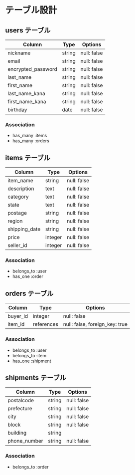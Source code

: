 # テーブル設計

## users テーブル

| Column             | Type   | Options     |
| ------------------ | ------ | ----------- |
| nickname           | string | null: false |
| email              | string | null: false |
| encrypted_password | string | null: false |
| last_name          | string | null: false |
| first_name         | string | null: false |
| last_name_kana     | string | null: false |
| first_name_kana    | string | null: false |
| birthday           | date   | null: false |

### Association

- has_many :items
- has_many :orders

## items テーブル

| Column        | Type    | Options     |
| ------------- | ------- | ----------- |
| item_name     | string  | null: false |
| description   | text    | null: false |
| category      | text    | null: false |
| state         | text    | null: false |
| postage       | string  | null: false |
| region        | string  | null: false |
| shipping_date | string  | null: false |
| price         | integer | null: false |
| seller_id     | integer | null: false |

### Association

- belongs_to :user
- has_one :order

## orders テーブル

| Column     | Type       | Options                        |
| ---------- | ---------- | ------------------------------ |
| buyer_id   | integer    | null: false                    |
| item_id    | references | null: false, foreign_key: true |

### Association

- belongs_to :user
- belongs_to :item
- has_one :shipment

## shipments テーブル

| Column       | Type   | Options     |
| ------------ | ------ | ----------- |
| postalcode   | string | null: false |
| prefecture   | string | null: false |
| city         | string | null: false |
| block        | string | null: false |
| building     | string |             |
| phone_number | string | null: false |

### Association

- belongs_to :order